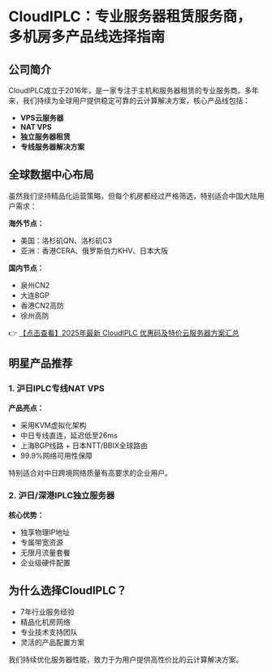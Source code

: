 # CloudIPLC：专业服务器租赁服务商，多机房多产品线选择指南

## 公司简介
CloudIPLC成立于2016年，是一家专注于主机和服务器租赁的专业服务商。多年来，我们持续为全球用户提供稳定可靠的云计算解决方案，核心产品线包括：

- **VPS云服务器**
- **NAT VPS**
- **独立服务器租赁**
- **专线服务器解决方案**

## 全球数据中心布局
虽然我们坚持精品化运营策略，但每个机房都经过严格筛选，特别适合中国大陆用户需求：

**海外节点：**
- 美国：洛杉矶QN、洛杉矶C3
- 亚洲：香港CERA、俄罗斯伯力KHV、日本大阪

**国内节点：**
- 泉州CN2
- 大连BGP
- 香港CN2高防
- 徐州高防

👉 [【点击查看】2025年最新 CloudIPLC 优惠码及特价云服务器方案汇总](https://bit.ly/cloudiplc)

## 明星产品推荐

### 1. 沪日IPLC专线NAT VPS
**产品亮点：**
- 采用KVM虚拟化架构
- 中日专线直连，延迟低至26ms
- 上海BGP线路 + 日本NTT/BBIX全球路由
- 99.9%网络可用性保障

特别适合对中日跨境网络质量有高要求的企业用户。

### 2. 沪日/深港IPLC独立服务器
**核心优势：**
- 独享物理IP地址
- 专属带宽资源
- 无限月流量套餐
- 企业级硬件配置

## 为什么选择CloudIPLC？
- 7年行业服务经验
- 精品化机房网络
- 专业技术支持团队
- 灵活的产品配置方案

我们持续优化服务器性能，致力于为用户提供高性价比的云计算解决方案。